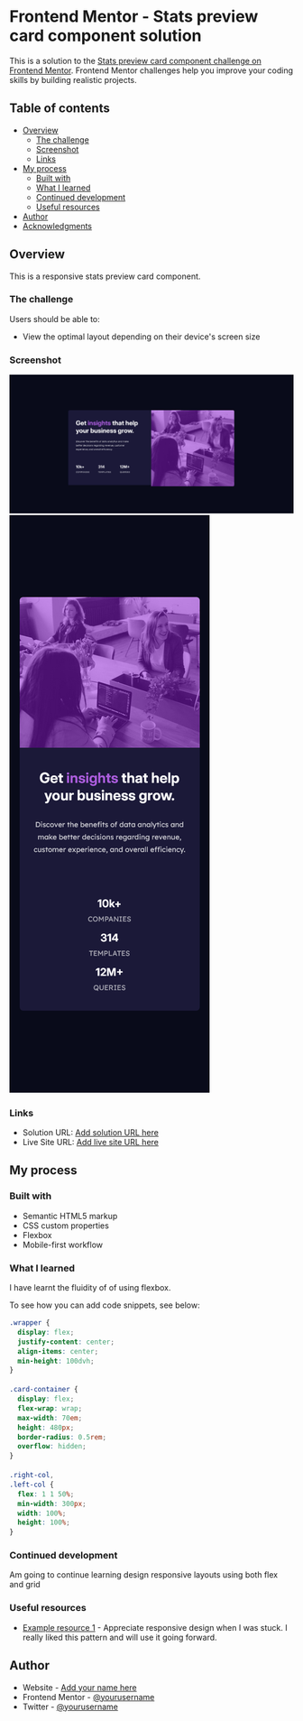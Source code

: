 # Frontend Mentor - Stats preview card component solution

This is a solution to the [Stats preview card component challenge on Frontend Mentor](https://www.frontendmentor.io/challenges/stats-preview-card-component-8JqbgoU62). Frontend Mentor challenges help you improve your coding skills by building realistic projects. 

## Table of contents

- [Overview](#overview)
  - [The challenge](#the-challenge)
  - [Screenshot](#screenshot)
  - [Links](#links)
- [My process](#my-process)
  - [Built with](#built-with)
  - [What I learned](#what-i-learned)
  - [Continued development](#continued-development)
  - [Useful resources](#useful-resources)
- [Author](#author)
- [Acknowledgments](#acknowledgments)


## Overview
This is a responsive stats preview card component.

### The challenge

Users should be able to:

- View the optimal layout depending on their device's screen size

### Screenshot

![](./screenshots/desktop.png)
![](./screenshots/mobile.png)


### Links

- Solution URL: [Add solution URL here](https://your-solution-url.com)
- Live Site URL: [Add live site URL here](https://your-live-site-url.com)

## My process

### Built with

- Semantic HTML5 markup
- CSS custom properties
- Flexbox
- Mobile-first workflow

### What I learned

I have learnt the fluidity of of using flexbox.

To see how you can add code snippets, see below:


```css
.wrapper {
  display: flex;
  justify-content: center;
  align-items: center;
  min-height: 100dvh;
}

.card-container {
  display: flex;
  flex-wrap: wrap;
  max-width: 70em;
  height: 480px;
  border-radius: 0.5rem;
  overflow: hidden;
}

.right-col,
.left-col {
  flex: 1 1 50%;
  min-width: 300px;
  width: 100%;
  height: 100%;
}

```
### Continued development

Am going to continue learning design responsive layouts using both flex and grid


### Useful resources

- [Example resource 1](https://www.youtube.com/watch?v=fm3dSg4cxRI&pp=0gcJCb8Ag7Wk3p_U) - Appreciate responsive design when I was stuck. I really liked this pattern and will use it going forward.


## Author

- Website - [Add your name here](https://www.your-site.com)
- Frontend Mentor - [@yourusername](https://www.frontendmentor.io/profile/yourusername)
- Twitter - [@yourusername](https://www.twitter.com/yourusername)




